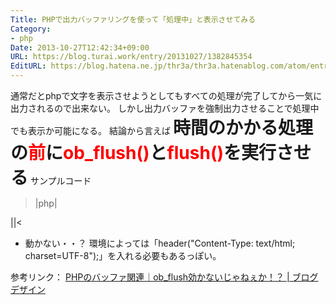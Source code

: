 ```yaml
---
Title: PHPで出力バッファリングを使って「処理中」と表示させてみる
Category:
- php
Date: 2013-10-27T12:42:34+09:00
URL: https://blog.turai.work/entry/20131027/1382845354
EditURL: https://blog.hatena.ne.jp/thr3a/thr3a.hatenablog.com/atom/entry/12921228815711412577
---
```


通常だとphpで文字を表示させようとしてもすべての処理が完了してから一気に出力されるので出来ない。
しかし出力バッファを強制出力させることで処理中でも表示か可能になる。
結論から言えば
<span style="font-size: 200%"><b>時間のかかる処理の<span style="color: #ff0000">前</span>に<span style="color: #ff0000">ob_flush()</span>と<span style="color: #ff0000">flush()</span>を実行させる</b></span>
サンプルコード
>|php|
<?php
//時間のかかる処理の「前」
echo "hello ";
//PHP&サーバーの出力バッファを強制出力
ob_flush();
flush();

//時間のかかる処理の「代わり」
sleep(2);
////時間のかかる処理の「後」
echo "world";
?>
||<
* 動かない・・？
環境によっては「header("Content-Type: text/html; charset=UTF-8");」を入れる必要もあるっぽい。

参考リンク：
<a href="http://maruta.be/blogger/158" title="PHPのバッファ関連｜ob_flush効かないじゃねぇか！？ | ブログデザイン" target="_blank">PHPのバッファ関連｜ob_flush効かないじゃねぇか！？ | ブログデザイン</a>
